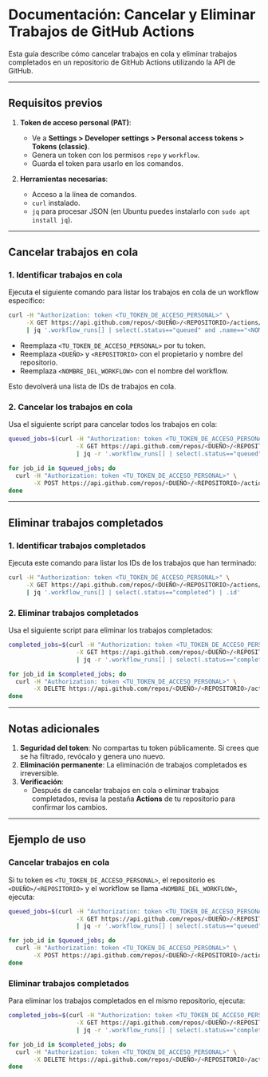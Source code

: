 # Documentación: Cancelar y Eliminar Trabajos de GitHub Actions

Esta guía describe cómo cancelar trabajos en cola y eliminar trabajos completados en un repositorio de GitHub Actions utilizando la API de GitHub.

---

## Requisitos previos

1. **Token de acceso personal (PAT)**:
   - Ve a **Settings > Developer settings > Personal access tokens > Tokens (classic)**.
   - Genera un token con los permisos `repo` y `workflow`.
   - Guarda el token para usarlo en los comandos.

2. **Herramientas necesarias**:
   - Acceso a la línea de comandos.
   - `curl` instalado.
   - `jq` para procesar JSON (en Ubuntu puedes instalarlo con `sudo apt install jq`).

---

## Cancelar trabajos en cola

### 1. Identificar trabajos en cola
Ejecuta el siguiente comando para listar los trabajos en cola de un workflow específico:

```bash
curl -H "Authorization: token <TU_TOKEN_DE_ACCESO_PERSONAL>" \
     -X GET https://api.github.com/repos/<DUEÑO>/<REPOSITORIO>/actions/runs \
     | jq '.workflow_runs[] | select(.status=="queued" and .name=="<NOMBRE_DEL_WORKFLOW>") | .id'
```

- Reemplaza `<TU_TOKEN_DE_ACCESO_PERSONAL>` por tu token.
- Reemplaza `<DUEÑO>` y `<REPOSITORIO>` con el propietario y nombre del repositorio.
- Reemplaza `<NOMBRE_DEL_WORKFLOW>` con el nombre del workflow.

Esto devolverá una lista de IDs de trabajos en cola.

### 2. Cancelar los trabajos en cola
Usa el siguiente script para cancelar todos los trabajos en cola:

```bash
queued_jobs=$(curl -H "Authorization: token <TU_TOKEN_DE_ACCESO_PERSONAL>" \
                   -X GET https://api.github.com/repos/<DUEÑO>/<REPOSITORIO>/actions/runs \
                   | jq -r '.workflow_runs[] | select(.status=="queued" and .name=="<NOMBRE_DEL_WORKFLOW>") | .id')

for job_id in $queued_jobs; do
  curl -H "Authorization: token <TU_TOKEN_DE_ACCESO_PERSONAL>" \
       -X POST https://api.github.com/repos/<DUEÑO>/<REPOSITORIO>/actions/runs/$job_id/cancel
done
```

---

## Eliminar trabajos completados

### 1. Identificar trabajos completados
Ejecuta este comando para listar los IDs de los trabajos que han terminado:

```bash
curl -H "Authorization: token <TU_TOKEN_DE_ACCESO_PERSONAL>" \
     -X GET https://api.github.com/repos/<DUEÑO>/<REPOSITORIO>/actions/runs \
     | jq '.workflow_runs[] | select(.status=="completed") | .id'
```

### 2. Eliminar trabajos completados
Usa el siguiente script para eliminar los trabajos completados:

```bash
completed_jobs=$(curl -H "Authorization: token <TU_TOKEN_DE_ACCESO_PERSONAL>" \
                   -X GET https://api.github.com/repos/<DUEÑO>/<REPOSITORIO>/actions/runs \
                   | jq -r '.workflow_runs[] | select(.status=="completed") | .id')

for job_id in $completed_jobs; do
  curl -H "Authorization: token <TU_TOKEN_DE_ACCESO_PERSONAL>" \
       -X DELETE https://api.github.com/repos/<DUEÑO>/<REPOSITORIO>/actions/runs/$job_id
done
```

---

## Notas adicionales

1. **Seguridad del token**: No compartas tu token públicamente. Si crees que se ha filtrado, revócalo y genera uno nuevo.
2. **Eliminación permanente**: La eliminación de trabajos completados es irreversible.
3. **Verificación**:
   - Después de cancelar trabajos en cola o eliminar trabajos completados, revisa la pestaña **Actions** de tu repositorio para confirmar los cambios.

---

## Ejemplo de uso

### Cancelar trabajos en cola
Si tu token es `<TU_TOKEN_DE_ACCESO_PERSONAL>`, el repositorio es `<DUEÑO>/<REPOSITORIO>` y el workflow se llama `<NOMBRE_DEL_WORKFLOW>`, ejecuta:

```bash
queued_jobs=$(curl -H "Authorization: token <TU_TOKEN_DE_ACCESO_PERSONAL>" \
                   -X GET https://api.github.com/repos/<DUEÑO>/<REPOSITORIO>/actions/runs \
                   | jq -r '.workflow_runs[] | select(.status=="queued" and .name=="<NOMBRE_DEL_WORKFLOW>") | .id')

for job_id in $queued_jobs; do
  curl -H "Authorization: token <TU_TOKEN_DE_ACCESO_PERSONAL>" \
       -X POST https://api.github.com/repos/<DUEÑO>/<REPOSITORIO>/actions/runs/$job_id/cancel
done
```

### Eliminar trabajos completados
Para eliminar los trabajos completados en el mismo repositorio, ejecuta:

```bash
completed_jobs=$(curl -H "Authorization: token <TU_TOKEN_DE_ACCESO_PERSONAL>" \
                   -X GET https://api.github.com/repos/<DUEÑO>/<REPOSITORIO>/actions/runs \
                   | jq -r '.workflow_runs[] | select(.status=="completed") | .id')

for job_id in $completed_jobs; do
  curl -H "Authorization: token <TU_TOKEN_DE_ACCESO_PERSONAL>" \
       -X DELETE https://api.github.com/repos/<DUEÑO>/<REPOSITORIO>/actions/runs/$job_id
done
```
